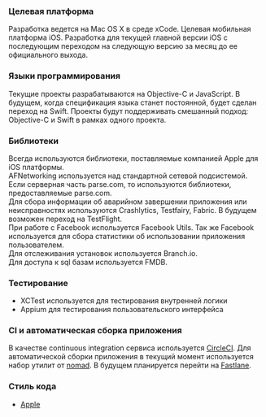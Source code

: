
### Целевая платформа
Разработка ведется на Mac OS X в среде xCode. Целевая мобильная платформа iOS. 
Разработка для текущей главной версии iOS с последующим переходом на следующую версию за месяц до ее официального выхода. 

### Языки программирования

Текущие проекты разрабатываются на Objective-C и JavaScript. В будущем, когда спецификация языка станет постоянной, будет сделан переход на Swift. Проекты будут поддерживать смешанный подход: Objective-C и Swift в рамках одного проекта. 

### Библиотеки

Всегда используются библиотеки, поставляемые компанией Apple для iOS платформы.  
AFNetworking используется над стандартной сетевой подсистемой.  
Если серверная часть parse.com, то используются библиотеки, предоставляемые parse.com.  
Для сбора информации об аварийном завершении приложения или неисправностях используются Crashlytics, Testfairy, Fabric. В будущем возможен переход на TestFlight.  
При работе с Facebook используется Facebook Utils. Так же Facebook используется для сбора статистики об использовании приложения пользователем.  
Для отслеживания установок используется Branch.io.  
Для доступа к sql базам используется FMDB.  

### Тестирование
* XCTest используется для тестирования внутренней логики
* Appium для тестирования пользовательского интерфейса 

### CI и автоматическая сборка приложения
В качестве continuous integration сервиса используется [CircleCI](https://circleci.com/). Для автоматической сборки приложения в текущий момент используется набор утилит от [nomad](https://github.com/nomad). В будущем планируется перейти на [Fastlane](https://fastlane.tools/).

### Стиль кода

* [Apple](https://developer.apple.com/library/ios/documentation/Cocoa/Conceptual/ProgrammingWithObjectiveC/Introduction/Introduction.html#//apple_ref/doc/uid/TP40011210-CH1-SW1)